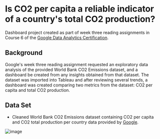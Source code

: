 # Is CO2 per capita a reliable indicator of a country's total CO2 production?
Dashboard project created as part of week three reading assignments in Course 6 of the [Google Data Analytics Certification](https://grow.google/certificates/data-analytics/#?modal_active=none).

## Background

Google's week three reading assignment requested an exploratory data analysis of the provided World Bank CO2 Emissions dataset, and a dashboard be created from any insights obtained from that dataset. The dataset was imported into Tableau and after reviewing several trends, a dashboard was created comparing two metrics from the dataset: CO2 per capita and total CO2 production.

## Data Set

- Cleaned World Bank CO2 Emissions dataset containing CO2 per capita and CO2 total production per country data provided by [Google](https://github.com/cgjohnso/Is-CO2-per-capita-a-reliable-indicator-of-a-countrys-total-CO2-production/blob/main/CO2-Dataset.xlsx).

![image](https://user-images.githubusercontent.com/109831179/180744838-e922f77e-d68c-4994-815b-9dfad651f2f2.png)

